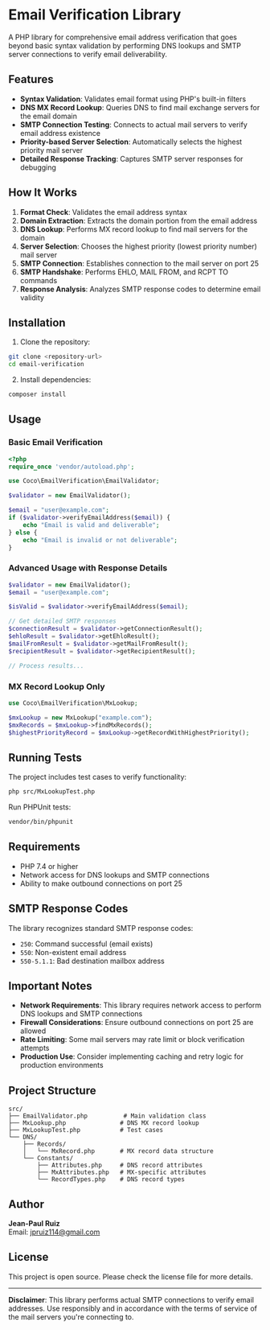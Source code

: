 # Email Verification Library

A PHP library for comprehensive email address verification that goes beyond basic syntax validation by performing DNS lookups and SMTP server connections to verify email deliverability.

## Features

- **Syntax Validation**: Validates email format using PHP's built-in filters
- **DNS MX Record Lookup**: Queries DNS to find mail exchange servers for the email domain
- **SMTP Connection Testing**: Connects to actual mail servers to verify email address existence
- **Priority-based Server Selection**: Automatically selects the highest priority mail server
- **Detailed Response Tracking**: Captures SMTP server responses for debugging

## How It Works

1. **Format Check**: Validates the email address syntax
2. **Domain Extraction**: Extracts the domain portion from the email address
3. **DNS Lookup**: Performs MX record lookup to find mail servers for the domain
4. **Server Selection**: Chooses the highest priority (lowest priority number) mail server
5. **SMTP Connection**: Establishes connection to the mail server on port 25
6. **SMTP Handshake**: Performs EHLO, MAIL FROM, and RCPT TO commands
7. **Response Analysis**: Analyzes SMTP response codes to determine email validity

## Installation

1. Clone the repository:
```bash
git clone <repository-url>
cd email-verification
```

2. Install dependencies:
```bash
composer install
```

## Usage

### Basic Email Verification

```php
<?php
require_once 'vendor/autoload.php';

use Coco\EmailVerification\EmailValidator;

$validator = new EmailValidator();

$email = "user@example.com";
if ($validator->verifyEmailAddress($email)) {
    echo "Email is valid and deliverable";
} else {
    echo "Email is invalid or not deliverable";
}
```

### Advanced Usage with Response Details

```php
$validator = new EmailValidator();
$email = "user@example.com";

$isValid = $validator->verifyEmailAddress($email);

// Get detailed SMTP responses
$connectionResult = $validator->getConnectionResult();
$ehloResult = $validator->getEhloResult();
$mailFromResult = $validator->getMailFromResult();
$recipientResult = $validator->getRecipientResult();

// Process results...
```

### MX Record Lookup Only

```php
use Coco\EmailVerification\MxLookup;

$mxLookup = new MxLookup("example.com");
$mxRecords = $mxLookup->findMxRecords();
$highestPriorityRecord = $mxLookup->getRecordWithHighestPriority();
```

## Running Tests

The project includes test cases to verify functionality:

```bash
php src/MxLookupTest.php
```

Run PHPUnit tests:

```bash
vendor/bin/phpunit
```

## Requirements

- PHP 7.4 or higher
- Network access for DNS lookups and SMTP connections
- Ability to make outbound connections on port 25

## SMTP Response Codes

The library recognizes standard SMTP response codes:

- `250`: Command successful (email exists)
- `550`: Non-existent email address
- `550-5.1.1`: Bad destination mailbox address

## Important Notes

- **Network Requirements**: This library requires network access to perform DNS lookups and SMTP connections
- **Firewall Considerations**: Ensure outbound connections on port 25 are allowed
- **Rate Limiting**: Some mail servers may rate limit or block verification attempts
- **Production Use**: Consider implementing caching and retry logic for production environments

## Project Structure

```
src/
├── EmailValidator.php          # Main validation class
├── MxLookup.php               # DNS MX record lookup
├── MxLookupTest.php           # Test cases
└── DNS/
    ├── Records/
    │   └── MxRecord.php       # MX record data structure
    └── Constants/
        ├── Attributes.php     # DNS record attributes
        ├── MxAttributes.php   # MX-specific attributes
        └── RecordTypes.php    # DNS record types
```

## Author

**Jean-Paul Ruiz**  
Email: jpruiz114@gmail.com

## License

This project is open source. Please check the license file for more details.

---

**Disclaimer**: This library performs actual SMTP connections to verify email addresses. Use responsibly and in accordance with the terms of service of the mail servers you're connecting to.
